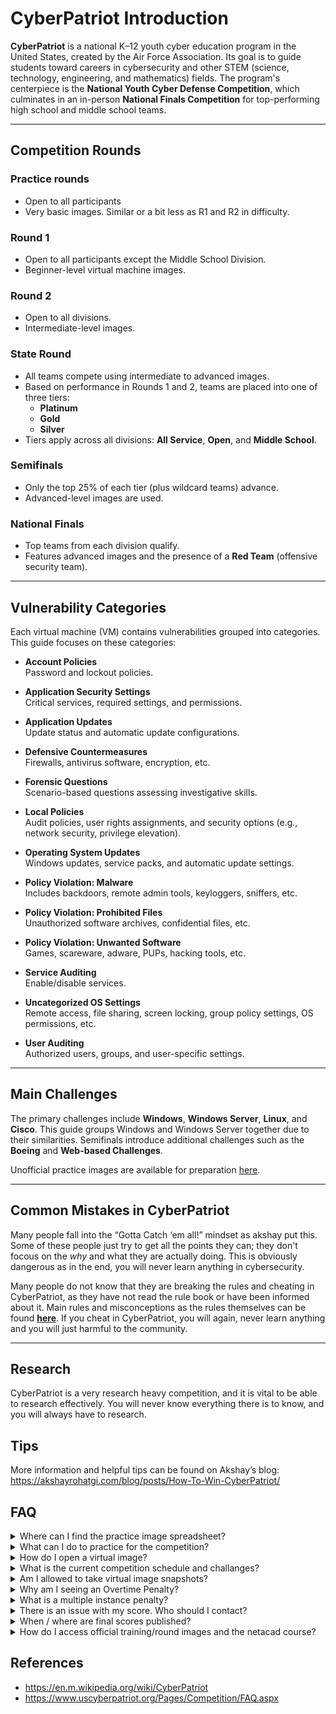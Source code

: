 # **CyberPatriot Introduction**

**CyberPatriot** is a national K–12 youth cyber education program in the United States, created by the Air Force Association. Its goal is to guide students toward careers in cybersecurity and other STEM (science, technology, engineering, and mathematics) fields. The program's centerpiece is the **National Youth Cyber Defense Competition**, which culminates in an in-person **National Finals Competition** for top-performing high school and middle school teams.

---

## **Competition Rounds**

### **Practice rounds**
- Open to all participants 
- Very basic images. Similar or a bit less as R1 and R2 in difficulty.


### **Round 1**
- Open to all participants except the Middle School Division.  
- Beginner-level virtual machine images.

### **Round 2**
- Open to all divisions.  
- Intermediate-level images.

### **State Round**
- All teams compete using intermediate to advanced images.  
- Based on performance in Rounds 1 and 2, teams are placed into one of three tiers:
  - **Platinum**
  - **Gold**
  - **Silver**  
- Tiers apply across all divisions: **All Service**, **Open**, and **Middle School**.

### **Semifinals**
- Only the top 25% of each tier (plus wildcard teams) advance.  
- Advanced-level images are used.

### **National Finals**
- Top teams from each division qualify.  
- Features advanced images and the presence of a **Red Team** (offensive security team).

---

## **Vulnerability Categories**

Each virtual machine (VM) contains vulnerabilities grouped into categories. This guide focuses on these categories:

- **Account Policies**  
  Password and lockout policies.

- **Application Security Settings**  
  Critical services, required settings, and permissions.

- **Application Updates**  
  Update status and automatic update configurations.

- **Defensive Countermeasures**  
  Firewalls, antivirus software, encryption, etc.

- **Forensic Questions**  
  Scenario-based questions assessing investigative skills.

- **Local Policies**  
  Audit policies, user rights assignments, and security options (e.g., network security, privilege elevation).

- **Operating System Updates**  
  Windows updates, service packs, and automatic update settings.

- **Policy Violation: Malware**  
  Includes backdoors, remote admin tools, keyloggers, sniffers, etc.

- **Policy Violation: Prohibited Files**  
  Unauthorized software archives, confidential files, etc.

- **Policy Violation: Unwanted Software**  
  Games, scareware, adware, PUPs, hacking tools, etc.

- **Service Auditing**  
  Enable/disable services.

- **Uncategorized OS Settings**  
  Remote access, file sharing, screen locking, group policy settings, OS permissions, etc.

- **User Auditing**  
  Authorized users, groups, and user-specific settings.

---

## **Main Challenges**

The primary challenges include **Windows**, **Windows Server**, **Linux**, and **Cisco**. This guide groups Windows and Windows Server together due to their similarities. Semifinals introduce additional challenges such as the **Boeing** and **Web-based Challenges**.

Unofficial practice images are available for preparation [here](https://images.cypat.guide).

---

## Common Mistakes in CyberPatriot
Many people fall into the  “Gotta Catch ‘em all!” mindset as akshay put this. Some of these people just try to get all the points they can; they don't focous on the *why* and what they are actually doing. This is obviously dangerous as in the end, you will never learn anything in cybersecurity.

Many people do not know that they are breaking the rules and cheating in CyberPatriot, as they have not read the rule book or have been informed about it. Main rules and misconceptions as the rules themselves can be found **[here](/guide/docs/rules)**. If you cheat in CyberPatriot, you will again, never learn anything and you will just harmful to the community.

---

## Research
CyberPatriot is a very research heavy competition, and it is vital to be able to research effectively. You will never know everything there is to know, and you will always have to research. 

## **Tips**

More information and helpful tips can be found on Akshay’s blog:  
https://akshayrohatgi.com/blog/posts/How-To-Win-CyberPatriot/
## FAQ
<details>
<summary>Where can I find the practice image spreadsheet?</summary>

https://images.cypat.guide
</details>

<details>
<summary>What can I do to practice for the competition?</summary>

Playing CTFs, doing practice images, and doing research are some main ways to get more proficient. There are also similar competitions, such as eCitadel.

</details>

<details>
<summary>How do I open a virtual image?</summary>

1. Download zip file
2. Unzip
3. Enter password if any
4. Open Vmware
5. File > Open
6. Go inside folder
7. Click .vmx file
8. Power on

</details>
<details>
<summary>What is the current competition schedule and challanges?</summary>

https://www.uscyberpatriot.org/competition/current-competition/competition-schedule

https://www.uscyberpatriot.org/competition/current-competition/challenges-by-round
</details>
<details>
<summary>Am I allowed to take virtual image snapshots?</summary>

Yes. According to section 3012E, "Using image snapshots or similar capabilities is allowed during the competition. Snapshots include host system file copy mechanisms to create a backup copy of an image. Snapshots or backups may be used to roll back to a previously known good state. If the competition image becomes corrupted or unusable, snapshots are an acceptable way of attempting to recover the competition image.

</details>

<details>
<summary>Why am I seeing an Overtime Penalty?</summary>

A team’s 4-hour competition window begins the moment they open the first virtual image in VMware. If you open an image before your planned competition time, your time begins. If you re-open the image later, you’ll see on the scoring report that the clock has been running, and your four hours may already be expired.

</details>

<details>
<summary>What is a multiple instance penalty?</summary>

During a competition round, no more than a single copy of the same virtual image may be opened at the same time. For example, if you are running the Windows 10 images on Computer 1 you cannot open a second copy of the Windows 10 image on Computer 2 or 3.

</details>

<details>
<summary>There is an issue with my score. Who should I contact?</summary>

Score Correction Requests will only be accepted via the official Score Correction Request Form. The Score Correction Request Form allows coaches to self-report scoring discrepancies or issues during and immediately after the competition (until 11:59 PM ET on the last the day the round ends – Late requests are NOT accepted). Please do not email the CyberPatriot Program Office with documentation unless requested.

Once the score correction requests are reviewed, coaches will receive an email with the preliminary scores. The email provides information about the Preliminary Score Discrepancy Form​, which is the last opportunity for coaches to request changes to their scores before the scores are finalized and made official. Technical issues and scoring issues such as not recieving points for a fix, image crashes, etc. will not be considered in the Preliminary Score Discrepancy Report form.

</details>

<details>
<summary>When / where are final scores published?</summary>

Final scores are published on www.uscyberpatriot.org under Competition > Current Competition > Scores. It takes 7-10 business days after the end of the round for scores to be published. Coaches will be notified once the final scores are posted. Until then, please refrain from contacting us about when scores will be available.

</details>
<details>
<summary>How do I access official training/round images and the netacad course?</summary>

Your coach will provide you with these material. **DO NOT ASK OTHERS FOR THESE.**


</details>

## References
- https://en.m.wikipedia.org/wiki/CyberPatriot
- https://www.uscyberpatriot.org/Pages/Competition/FAQ.aspx
